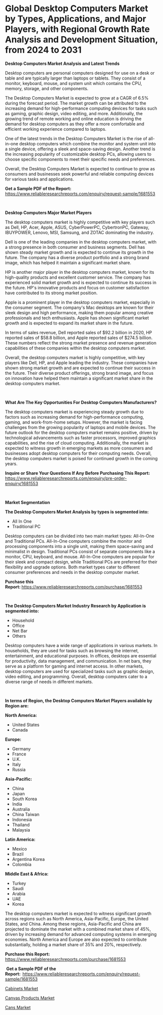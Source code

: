 <p><h1>Global Desktop Computers Market by Types, Applications, and Major Players, with Regional Growth Rate Analysis and Development Situation, from 2024 to 2031</h1></p><p><strong>Desktop Computers Market Analysis and Latest Trends</strong></p>
<p><p>Desktop computers are personal computers designed for use on a desk or table and are typically larger than laptops or tablets. They consist of a monitor, keyboard, mouse, and system unit which contains the CPU, memory, storage, and other components.</p><p>The Desktop Computers Market is expected to grow at a CAGR of 6.5% during the forecast period. The market growth can be attributed to the increasing demand for high-performance computing devices for tasks such as gaming, graphic design, video editing, and more. Additionally, the growing trend of remote working and online education is driving the demand for desktop computers as they offer a more comfortable and efficient working experience compared to laptops.</p><p>One of the latest trends in the Desktop Computers Market is the rise of all-in-one desktop computers which combine the monitor and system unit into a single device, offering a sleek and space-saving design. Another trend is the increasing popularity of customizable desktop PCs, allowing users to choose specific components to meet their specific needs and preferences.</p><p>Overall, the Desktop Computers Market is expected to continue to grow as consumers and businesses seek powerful and reliable computing devices for various tasks and applications.</p></p>
<p><strong>Get a Sample PDF of the Report:&nbsp;</strong> <a href="https://www.reliableresearchreports.com/enquiry/request-sample/1681553">https://www.reliableresearchreports.com/enquiry/request-sample/1681553</a></p>
<p>&nbsp;</p>
<p><strong>Desktop Computers Major Market Players</strong></p>
<p><p>The desktop computers market is highly competitive with key players such as Dell, HP, Acer, Apple, ASUS, CyberPowerPC, CybertronPC, Gateway, IBUYPOWER, Lenovo, MSI, Samsung, and ZOTAC dominating the industry. </p><p>Dell is one of the leading companies in the desktop computers market, with a strong presence in both consumer and business segments. Dell has shown steady market growth and is expected to continue its growth in the future. The company has a diverse product portfolio and a strong brand image, which has helped it maintain a significant market share.</p><p>HP is another major player in the desktop computers market, known for its high-quality products and excellent customer service. The company has experienced solid market growth and is expected to continue its success in the future. HP's innovative products and focus on customer satisfaction have contributed to its strong market position.</p><p>Apple is a prominent player in the desktop computers market, especially in the consumer segment. The company's Mac desktops are known for their sleek design and high performance, making them popular among creative professionals and tech enthusiasts. Apple has shown significant market growth and is expected to expand its market share in the future.</p><p>In terms of sales revenue, Dell reported sales of $92.2 billion in 2020, HP reported sales of $58.8 billion, and Apple reported sales of $274.5 billion. These numbers reflect the strong market presence and revenue generation capabilities of these companies within the desktop computers market.</p><p>Overall, the desktop computers market is highly competitive, with key players like Dell, HP, and Apple leading the industry. These companies have shown strong market growth and are expected to continue their success in the future. Their diverse product offerings, strong brand image, and focus on innovation have helped them maintain a significant market share in the desktop computers market.</p></p>
<p>&nbsp;</p>
<p><strong>What Are The Key Opportunities For Desktop Computers Manufacturers?</strong></p>
<p><p>The desktop computers market is experiencing steady growth due to factors such as increasing demand for high-performance computing, gaming, and work-from-home setups. However, the market is facing challenges from the growing popularity of laptops and mobile devices. The future outlook for the desktop computers market remains positive, driven by technological advancements such as faster processors, improved graphics capabilities, and the rise of cloud computing. Additionally, the market is expected to witness growth in emerging markets as more consumers and businesses adopt desktop computers for their computing needs. Overall, the desktop computers market is poised for continued growth in the coming years.</p></p>
<p><strong>Inquire or Share Your Questions If Any Before Purchasing This Report:</strong> <a href="https://www.reliableresearchreports.com/enquiry/pre-order-enquiry/1681553">https://www.reliableresearchreports.com/enquiry/pre-order-enquiry/1681553</a></p>
<p>&nbsp;</p>
<p><strong>Market Segmentation</strong></p>
<p><strong>The Desktop Computers Market Analysis by types is segmented into:</strong></p>
<p><ul><li>All In One</li><li>Traditional PC</li></ul></p>
<p><p>Desktop computers can be divided into two main market types: All-In-One and Traditional PCs. All-In-One computers combine the monitor and processing components into a single unit, making them space-saving and minimalist in design. Traditional PCs consist of separate components like a monitor, CPU, keyboard, and mouse. All-In-One computers are popular for their sleek and compact design, while Traditional PCs are preferred for their flexibility and upgrade options. Both market types cater to different consumer preferences and needs in the desktop computer market.</p></p>
<p><strong>Purchase this Report:&nbsp;</strong><a href="https://www.reliableresearchreports.com/purchase/1681553">https://www.reliableresearchreports.com/purchase/1681553</a></p>
<p>&nbsp;</p>
<p><strong>The Desktop Computers Market Industry Research by Application is segmented into:</strong></p>
<p><ul><li>Household</li><li>Office</li><li>Net Bar</li><li>Others</li></ul></p>
<p><p>Desktop computers have a wide range of applications in various markets. In households, they are used for tasks such as browsing the internet, entertainment, and educational purposes. In offices, desktops are essential for productivity, data management, and communication. In net bars, they serve as a platform for gaming and internet access. In other markets, desktop computers are used for specialized tasks such as graphic design, video editing, and programming. Overall, desktop computers cater to a diverse range of needs in different markets.</p></p>
<p>&nbsp;</p>
<p><strong>In terms of Region, the Desktop Computers Market Players available by Region are:</strong></p>
<p>
    <p> <strong> North America: </strong>
        <ul>
            <li>United States</li>
            <li>Canada</li>
        </ul>
        </p> 
    <p> <strong> Europe: </strong>
        <ul>
            <li>Germany</li>
            <li>France</li>
            <li>U.K.</li>
            <li>Italy</li>
            <li>Russia</li>
        </ul>
        </p> 
    <p> <strong> Asia-Pacific: </strong>
        <ul>
            <li>China</li>
            <li>Japan</li>
            <li>South Korea</li>
            <li>India</li>
            <li>Australia</li>
            <li>China Taiwan</li>
            <li>Indonesia</li>
            <li>Thailand</li>
            <li>Malaysia</li>
        </ul>
        </p> 
    <p> <strong> Latin America: </strong>
        <ul>
            <li>Mexico</li>
            <li>Brazil</li>
            <li>Argentina Korea</li>
            <li>Colombia</li>
        </ul>
        </p> 
    <p> <strong> Middle East & Africa: </strong>
        <ul>
            <li>Turkey</li>
            <li>Saudi</li>
            <li>Arabia</li>
            <li>UAE</li>
            <li>Korea</li>
        </ul>
    </p>
    </p>
<p><p>The desktop computers market is expected to witness significant growth across regions such as North America, Asia-Pacific, Europe, the United States, and China. Among these regions, Asia-Pacific and China are projected to dominate the market with a combined market share of 45%, driven by increasing demand for advanced computing systems in emerging economies. North America and Europe are also expected to contribute substantially, holding a market share of 35% and 20%, respectively.</p></p>
<p><strong>Purchase this Report: </strong><a href="https://www.reliableresearchreports.com/purchase/1681553">https://www.reliableresearchreports.com/purchase/1681553</a></p>
<p>&nbsp;<strong>Get a Sample PDF of the Report:&nbsp;&nbsp;</strong><a href="https://www.reliableresearchreports.com/enquiry/request-sample/1681553">https://www.reliableresearchreports.com/enquiry/request-sample/1681553</a></p>
<p><strong></strong></p>
<p><p><a href="https://github.com/globismark/Market-Research-Report-List-2/blob/main/cabinets-market.md">Cabinets Market</a></p><p><a href="https://github.com/timeliteaut/Market-Research-Report-List-1/blob/main/canvas-products-market.md">Canvas Products Market</a></p><p><a href="https://github.com/bobicer/Market-Research-Report-List-2/blob/main/cans-market.md">Cans Market</a></p></p>